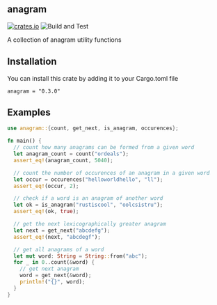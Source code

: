 ## anagram

[![crates.io](https://shields.io/crates/v/anagram.svg)](https://crates.io/crates/anagram)
![Build and Test](https://github.com/terror/anagram/actions/workflows/rust.yml/badge.svg)

A collection of anagram utility functions

## Installation

You can install this crate by adding it to your Cargo.toml file
```
anagram = "0.3.0"
```

## Examples

```rust
use anagram::{count, get_next, is_anagram, occurences};

fn main() {
  // count how many anagrams can be formed from a given word
  let anagram_count = count("ordeals");
  assert_eq!(anagram_count, 5040);

  // count the number of occurences of an anagram in a given word
  let occur = occurences("helloworldhello", "ll");
  assert_eq!(occur, 2);

  // check if a word is an anagram of another word
  let ok = is_anagram("rustiscool", "oolcsistru");
  assert_eq!(ok, true);

  // get the next lexicographically greater anagram
  let next = get_next("abcdefg");
  assert_eq!(next, "abcdegf");

  // get all anagrams of a word
  let mut word: String = String::from("abc");
  for _ in 0..count(&word) {
    // get next anagram
    word = get_next(&word);
    println!("{}", word);
  }
}
```
